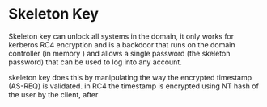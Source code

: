 # Skeleton Key

Skeleton key can unlock all systems in the domain, it only works for kerberos RC4 encryption and is a backdoor that runs on the domain controller \(in memory \) and allows a single password \(the skeleton password\) that can be used to log into any account.

skeleton key does this by manipulating the way the encrypted timestamp \(AS-REQ\) is validated. in RC4 the timestamp is encrypted using NT hash of the user by the client, after 

